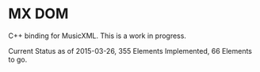 MX DOM
=======

C++ binding for MusicXML.  This is a work in progress.

Current Status as of 2015-03-26, 355 Elements Implemented, 66 Elements to go.
